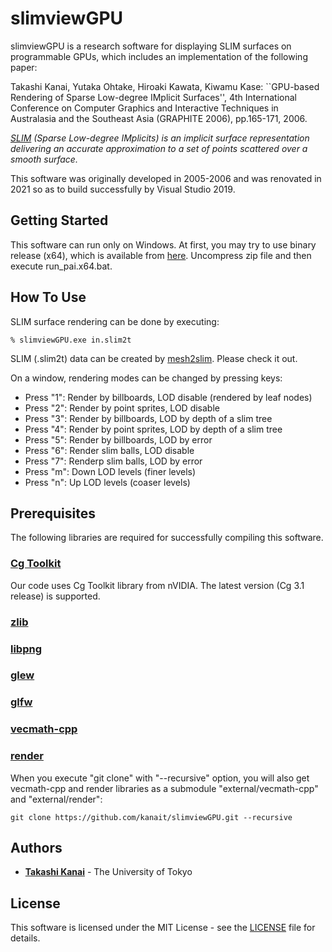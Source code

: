 # slimviewGPU

slimviewGPU is a research software for displaying SLIM surfaces on programmable GPUs, which includes an implementation of the following paper:

Takashi Kanai, Yutaka Ohtake, Hiroaki Kawata, Kiwamu Kase: ``GPU-based Rendering of Sparse Low-degree IMplicit Surfaces'', 4th International Conference on Computer Graphics and Interactive Techniques in Australasia and the Southeast Asia (GRAPHITE 2006), pp.165-171, 2006.

*[SLIM](https://dl.acm.org/doi/10.5555/1281920.1281944) (Sparse Low-degree IMplicits) is an implicit surface representation delivering an accurate approximation to a set of points scattered over a smooth surface.*

This software was originally developed in 2005-2006 and was renovated in 2021 so as to build successfully by Visual Studio 2019.

## Getting Started

This software can run only on Windows. 
At first, you may try to use binary release (x64), 
which is available from [here](https://github.com/kanait/slimviewGPU/releases/tag/v1.0).
Uncompress zip file and then execute run_pai.x64.bat.

## How To Use

SLIM surface rendering can be done by executing:

```
% slimviewGPU.exe in.slim2t
```

SLIM (.slim2t) data can be created by [mesh2slim](https://github.com/kanait/mesh2slim). Please check it out.

On a window, rendering modes can be changed by pressing keys:

- Press "1": Render by billboards, LOD disable (rendered by leaf nodes)
- Press "2": Render by point sprites, LOD disable
- Press "3": Render by billboards, LOD by depth of a slim tree
- Press "4": Render by point sprites, LOD by depth of a slim tree
- Press "5": Render by billboards, LOD by error
- Press "6": Render slim balls, LOD disable
- Press "7": Renderp slim balls, LOD by error
- Press "m": Down LOD levels (finer levels)
- Press "n": Up LOD levels (coaser levels)

## Prerequisites

The following libraries are required for successfully compiling this software.

### [Cg Toolkit](https://developer.nvidia.com/cg-toolkit/)

Our code uses Cg Toolkit library from nVIDIA. The latest version (Cg 3.1 release) is supported.

### [zlib](https://zlib.net/)

### [libpng](https://www.libpng.org/pub/png/libpng.html)

### [glew](https://glew.sourceforge.net/)

### [glfw](https://www.glfw.org/)

### [vecmath-cpp](https://github.com/yuki12/vecmath-cpp)
### [render](https://github.com/kanait/render)

When you execute "git clone" with "--recursive" option, you will also get vecmath-cpp and render libraries as a submodule "external/vecmath-cpp" and "external/render":

```
git clone https://github.com/kanait/slimviewGPU.git --recursive
```

## Authors

* **[Takashi Kanai](https://graphics.c.u-tokyo.ac.jp/hp/en/)** - The University of Tokyo

## License

This software is licensed under the MIT License - see the [LICENSE](LICENSE) file for details.
